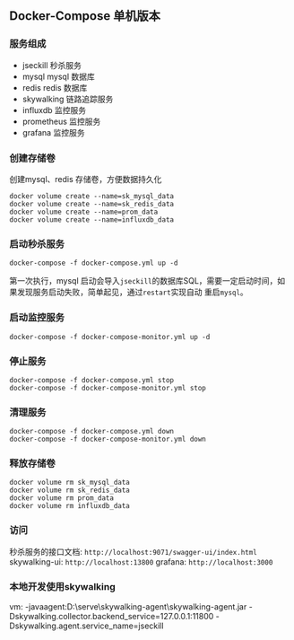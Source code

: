 ## Docker-Compose 单机版本

### 服务组成

- jseckill 秒杀服务
- mysql mysql 数据库
- redis redis 数据库
- skywalking 链路追踪服务
- influxdb 监控服务
- prometheus 监控服务
- grafana 监控服务

### 创建存储卷

创建mysql、redis 存储卷，方便数据持久化

```shell
docker volume create --name=sk_mysql_data
docker volume create --name=sk_redis_data
docker volume create --name=prom_data
docker volume create --name=influxdb_data
```

### 启动秒杀服务

```shell
docker-compose -f docker-compose.yml up -d
```

第一次执行，mysql 启动会导入`jseckill`的数据库SQL，需要一定启动时间，如果发现服务启动失败，简单起见，通过`restart`实现自动
重启`mysql`。

### 启动监控服务

```shell
docker-compose -f docker-compose-monitor.yml up -d
```

### 停止服务

```shell
docker-compose -f docker-compose.yml stop
docker-compose -f docker-compose-monitor.yml stop
```

### 清理服务

```shell
docker-compose -f docker-compose.yml down
docker-compose -f docker-compose-monitor.yml down
```

### 释放存储卷

```shell
docker volume rm sk_mysql_data
docker volume rm sk_redis_data
docker volume rm prom_data
docker volume rm influxdb_data
```

### 访问
秒杀服务的接口文档: `http://localhost:9071/swagger-ui/index.html`
skywalking-ui: `http://localhost:13800`
grafana: `http://localhost:3000`

### 本地开发使用skywalking
vm: -javaagent:D:\serve\skywalking-agent\skywalking-agent.jar -Dskywalking.collector.backend_service=127.0.0.1:11800 -Dskywalking.agent.service_name=jseckill

